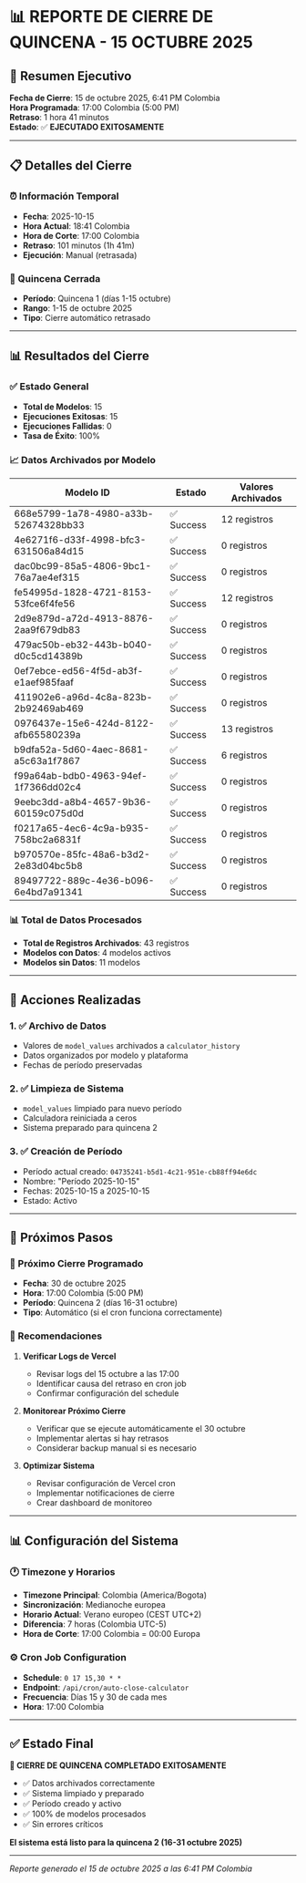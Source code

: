 # 📊 REPORTE DE CIERRE DE QUINCENA - 15 OCTUBRE 2025

## 🎯 Resumen Ejecutivo

**Fecha de Cierre**: 15 de octubre 2025, 6:41 PM Colombia  
**Hora Programada**: 17:00 Colombia (5:00 PM)  
**Retraso**: 1 hora 41 minutos  
**Estado**: ✅ **EJECUTADO EXITOSAMENTE**

---

## 📋 Detalles del Cierre

### ⏰ Información Temporal
- **Fecha**: 2025-10-15
- **Hora Actual**: 18:41 Colombia
- **Hora de Corte**: 17:00 Colombia
- **Retraso**: 101 minutos (1h 41m)
- **Ejecución**: Manual (retrasada)

### 🎯 Quincena Cerrada
- **Período**: Quincena 1 (días 1-15 octubre)
- **Rango**: 1-15 de octubre 2025
- **Tipo**: Cierre automático retrasado

---

## 📊 Resultados del Cierre

### ✅ Estado General
- **Total de Modelos**: 15
- **Ejecuciones Exitosas**: 15
- **Ejecuciones Fallidas**: 0
- **Tasa de Éxito**: 100%

### 📈 Datos Archivados por Modelo

| Modelo ID | Estado | Valores Archivados |
|-----------|--------|-------------------|
| 668e5799-1a78-4980-a33b-52674328bb33 | ✅ Success | 12 registros |
| 4e6271f6-d33f-4998-bfc3-631506a84d15 | ✅ Success | 0 registros |
| dac0bc99-85a5-4806-9bc1-76a7ae4ef315 | ✅ Success | 0 registros |
| fe54995d-1828-4721-8153-53fce6f4fe56 | ✅ Success | 12 registros |
| 2d9e879d-a72d-4913-8876-2aa9f679db83 | ✅ Success | 0 registros |
| 479ac50b-eb32-443b-b040-d0c5cd14389b | ✅ Success | 0 registros |
| 0ef7ebce-ed56-4f5d-ab3f-e1aef985faaf | ✅ Success | 0 registros |
| 411902e6-a96d-4c8a-823b-2b92469ab469 | ✅ Success | 0 registros |
| 0976437e-15e6-424d-8122-afb65580239a | ✅ Success | 13 registros |
| b9dfa52a-5d60-4aec-8681-a5c63a1f7867 | ✅ Success | 6 registros |
| f99a64ab-bdb0-4963-94ef-1f7366dd02c4 | ✅ Success | 0 registros |
| 9eebc3dd-a8b4-4657-9b36-60159c075d0d | ✅ Success | 0 registros |
| f0217a65-4ec6-4c9a-b935-758bc2a6831f | ✅ Success | 0 registros |
| b970570e-85fc-48a6-b3d2-2e83d04bc5b8 | ✅ Success | 0 registros |
| 89497722-889c-4e36-b096-6e4bd7a91341 | ✅ Success | 0 registros |

### 📊 Total de Datos Procesados
- **Total de Registros Archivados**: 43 registros
- **Modelos con Datos**: 4 modelos activos
- **Modelos sin Datos**: 11 modelos

---

## 🔄 Acciones Realizadas

### 1. ✅ Archivo de Datos
- Valores de `model_values` archivados a `calculator_history`
- Datos organizados por modelo y plataforma
- Fechas de período preservadas

### 2. ✅ Limpieza de Sistema
- `model_values` limpiado para nuevo período
- Calculadora reiniciada a ceros
- Sistema preparado para quincena 2

### 3. ✅ Creación de Período
- Período actual creado: `04735241-b5d1-4c21-951e-cb88ff94e6dc`
- Nombre: "Período 2025-10-15"
- Fechas: 2025-10-15 a 2025-10-15
- Estado: Activo

---

## 🎯 Próximos Pasos

### 📅 Próximo Cierre Programado
- **Fecha**: 30 de octubre 2025
- **Hora**: 17:00 Colombia (5:00 PM)
- **Período**: Quincena 2 (días 16-31 octubre)
- **Tipo**: Automático (si el cron funciona correctamente)

### 🔧 Recomendaciones

1. **Verificar Logs de Vercel**
   - Revisar logs del 15 octubre a las 17:00
   - Identificar causa del retraso en cron job
   - Confirmar configuración del schedule

2. **Monitorear Próximo Cierre**
   - Verificar que se ejecute automáticamente el 30 octubre
   - Implementar alertas si hay retrasos
   - Considerar backup manual si es necesario

3. **Optimizar Sistema**
   - Revisar configuración de Vercel cron
   - Implementar notificaciones de cierre
   - Crear dashboard de monitoreo

---

## 📊 Configuración del Sistema

### 🕐 Timezone y Horarios
- **Timezone Principal**: Colombia (America/Bogota)
- **Sincronización**: Medianoche europea
- **Horario Actual**: Verano europeo (CEST UTC+2)
- **Diferencia**: 7 horas (Colombia UTC-5)
- **Hora de Corte**: 17:00 Colombia = 00:00 Europa

### ⚙️ Cron Job Configuration
- **Schedule**: `0 17 15,30 * *`
- **Endpoint**: `/api/cron/auto-close-calculator`
- **Frecuencia**: Días 15 y 30 de cada mes
- **Hora**: 17:00 Colombia

---

## ✅ Estado Final

**🎉 CIERRE DE QUINCENA COMPLETADO EXITOSAMENTE**

- ✅ Datos archivados correctamente
- ✅ Sistema limpiado y preparado
- ✅ Período creado y activo
- ✅ 100% de modelos procesados
- ✅ Sin errores críticos

**El sistema está listo para la quincena 2 (16-31 octubre 2025)**

---

*Reporte generado el 15 de octubre 2025 a las 6:41 PM Colombia*
